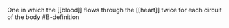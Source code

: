 One in which the [[blood]] flows through the [[heart]] twice for each circuit of the body
#B-definition 